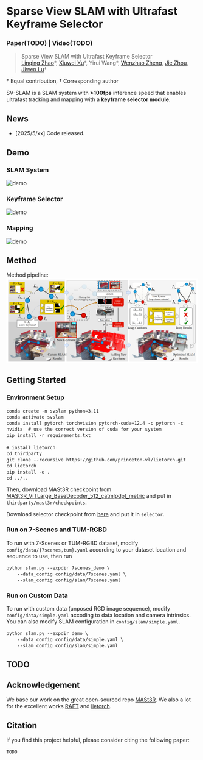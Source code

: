 # Sparse View SLAM with Ultrafast Keyframe Selector
### Paper(TODO) | Video(TODO)

> Sparse View SLAM with Ultrafast Keyframe Selector  
> [Linqing Zhao](https://scholar.google.com/citations?user=ypxt5UEAAAAJ&hl=zh-CN&oi=ao)\*, [Xiuwei Xu](https://xuxw98.github.io/)\*, Yirui Wang\*, [Wenzhao Zheng](https://wzzheng.net/), [Jie Zhou](https://scholar.google.com/citations?user=6a79aPwAAAAJ&hl=en&authuser=1), [Jiwen Lu](http://ivg.au.tsinghua.edu.cn/Jiwen_Lu/)†

\* Equal contribution, † Corresponding author

SV-SLAM is a SLAM system with <b>>100fps</b> inference speed that enables ultrafast tracking and mapping with a <b>keyframe selector module</b>.

## News
- [2025/5/xx] Code released.

## Demo

### SLAM System
![demo](./assets/slam_demo.gif)

### Keyframe Selector

![demo](./assets/selector_demo.gif)

### Mapping

![demo](./assets/reconstruction_demo.gif)

## Method

Method pipeline:
![pipeline](./assets/pipeline.png)

## Getting Started

### Environment Setup
```shell
conda create -n svslam python=3.11
conda activate svslam 
conda install pytorch torchvision pytorch-cuda=12.4 -c pytorch -c nvidia  # use the correct version of cuda for your system
pip install -r requirements.txt

# install lietorch
cd thirdparty
git clone --recursive https://github.com/princeton-vl/lietorch.git
cd lietorch
pip install -e .
cd ../..
```
Then, download MASt3R checkpoint from [MASt3R_ViTLarge_BaseDecoder_512_catmlpdpt_metric](https://download.europe.naverlabs.com/ComputerVision/MASt3R/MASt3R_ViTLarge_BaseDecoder_512_catmlpdpt_metric.pth) and put in `thirdparty/mast3r/checkpoints`.

Download selector checkpoint from [here](https://drive.google.com/drive/folders/1_Ne0lPMglyF2q1LdWYAGT2I69di-VNbi?usp=drive_link) and put it in `selector`.

### Run on 7-Scenes and TUM-RGBD

To run with 7-Scenes or TUM-RGBD dataset, modify `config/data/{7scenes,tum}.yaml` according to your dataset location and sequence to use, then run

```shell
python slam.py --expdir 7scenes_demo \
    --data_config config/data/7scenes.yaml \
    --slam_config config/slam/7scenes.yaml
```

### Run on Custom Data

To run with custom data (unposed RGD image sequence), modify `config/data/simple.yaml` accoding to data location and camera intrinsics. You can also modify SLAM configuration in `config/slam/simple.yaml`.
```shell
python slam.py --expdir demo \
    --data_config config/data/simple.yaml \
    --slam_config config/slam/simple.yaml
```

## TODO

## Acknowledgement

We base our work on the great open-sourced repo [MASt3R](https://github.com/naver/mast3r). We also a lot for the excellent works [RAFT](https://github.com/princeton-vl/RAFT) and [lietorch](https://github.com/princeton-vl/lietorch).

## Citation

If you find this project helpful, please consider citing the following paper:
```
TODO
```
